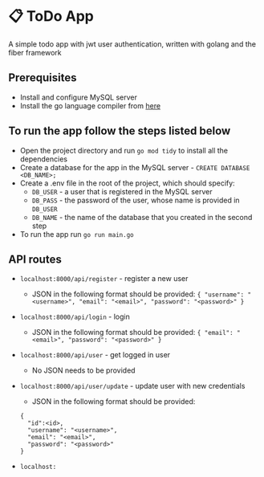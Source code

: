 # 📋 ToDo App


<p>A simple todo app with jwt user authentication, written with golang and the fiber framework</p>

## Prerequisites
- Install and configure MySQL server
- Install the go language compiler from [here](https://go.dev/dl)

## To run the app follow the steps listed below
- Open the project directory and run `go mod tidy` to install all the dependencies
- Create a database for the app in the MySQL server - `CREATE DATABASE <DB_NAME>;`
- Create a .env file in the root of the project, which should specify:
  - `DB_USER` - a user that is registered in the MySQL server
  - `DB_PASS` - the password of the user, whose name is provided in `DB_USER`
  - `DB_NAME` - the name of the database that you created in the second step
- To run the app run `go run main.go`

## API routes
- `localhost:8000/api/register` - register a new user
  -  JSON in the following format should be provided:
`
{
  "username": "<username>",
  "email": "<email>",
  "password": "<password>"
}
`

- `localhost:8000/api/login` - login
  -  JSON in the following format should be provided:
`
{
  "email": "<email>",
  "password": "<password>"
}
`

- `localhost:8000/api/user` - get logged in user
  - No JSON needs to be provided

- `localhost:8000/api/user/update` - update user with new credentials
  - JSON in the following format should be provided: 
  ```
  {
    "id":<id>,
    "username": "<username>",
    "email": "<email>",
    "password": "<password>"
  }
  ```
- `localhost:`
